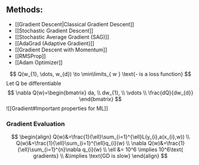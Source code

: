 ## Methods:
- [[Gradient Descent|Classical Gradient Descent]]
- [[Stochastic Gradient Descent]]
- [[Stochastic Average Gradient (SAG)]]
- [[AdaGrad (Adaptive Gradient)]]
- [[Gradient Descent with Momentum]]
- [[RMSProp]]
- [[Adam Optimizer]]


$$
Q(w_{1}, \dots, w_{d}) \to \min\limits_{ w } \text{- is a loss function}
$$
Let Q be differentiable
$$
\nabla Q(w)=\begin{bmatrix}
da, \\
dw_{1}, \\
\vdots \\
\frac{dQ}{dw_{d}}
\end{bmatrix}
$$
![[Gradient#Important properties for ML]]


### Gradient Evaluation
$$
\begin{align}
Q(w)&=\frac{1}{\ell}\sum_{i=1}^{\ell}L(y_{i},a(x_{i},w)) \\
Q(w)&=\frac{1}{\ell}\sum_{i=1}^{\ell}q_{i}(w) \\
\nabla Q(w)&=\frac{1}{\ell}\sum_{i=1}^{n}\nabla q_{i}(w) \\
\ell &= 10^6 \implies 10^6\text{ gradients}  \\
&\implies \text{GD is slow}
\end{align}
$$

